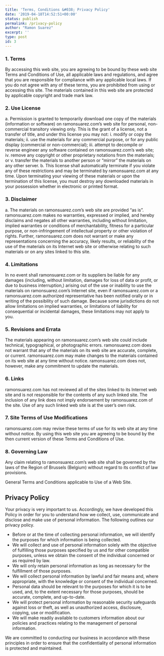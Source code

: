 ```yaml
---
title: 'Terms, Conditions &#038; Privacy Policy'
date: '2019-04-18T14:52:51+00:00'
status: publish
permalink: /privacy-policy
author: "Ramon Suarez"
excerpt: ''
type: post
id: 3
---
```

### 1. Terms

By accessing this web site, you are agreeing to be bound by these web site Terms and Conditions of Use, all applicable laws and regulations, and agree that you are responsible for compliance with any applicable local laws. If you do not agree with any of these terms, you are prohibited from using or accessing this site. The materials contained in this web site are protected by applicable copyright and trade mark law.

### 2. Use License

a. Permission is granted to temporarily download one copy of the materials (information or software) on ramonsuarez.com’s web site for personal, non-commercial transitory viewing only. This is the grant of a license, not a transfer of title, and under this license you may not: i. modify or copy the materials; ii. use the materials for any commercial purpose, or for any public display (commercial or non-commercial); iii. attempt to decompile or reverse engineer any software contained on ramonsuarez.com’s web site; iv. remove any copyright or other proprietary notations from the materials; or v. transfer the materials to another person or “mirror” the materials on any other server. b. This license shall automatically terminate if you violate any of these restrictions and may be terminated by ramonsuarez.com at any time. Upon terminating your viewing of these materials or upon the termination of this license, you must destroy any downloaded materials in your possession whether in electronic or printed format.

### 3. Disclaimer

a. The materials on ramonsuarez.com’s web site are provided “as is”. ramonsuarez.com makes no warranties, expressed or implied, and hereby disclaims and negates all other warranties, including without limitation, implied warranties or conditions of merchantability, fitness for a particular purpose, or non-infringement of intellectual property or other violation of rights. Further, ramonsuarez.com does not warrant or make any representations concerning the accuracy, likely results, or reliability of the use of the materials on its Internet web site or otherwise relating to such materials or on any sites linked to this site.

### 4. Limitations

In no event shall ramonsuarez.com or its suppliers be liable for any damages (including, without limitation, damages for loss of data or profit, or due to business interruption,) arising out of the use or inability to use the materials on ramonsuarez.com’s Internet site, even if ramonsuarez.com or a ramonsuarez.com authorized representative has been notified orally or in writing of the possibility of such damage. Because some jurisdictions do not allow limitations on implied warranties, or limitations of liability for consequential or incidental damages, these limitations may not apply to you.

### 5. Revisions and Errata

The materials appearing on ramonsuarez.com’s web site could include technical, typographical, or photographic errors. ramonsuarez.com does not warrant that any of the materials on its web site are accurate, complete, or current. ramonsuarez.com may make changes to the materials contained on its web site at any time without notice. ramonsuarez.com does not, however, make any commitment to update the materials.

### 6. Links

ramonsuarez.com has not reviewed all of the sites linked to its Internet web site and is not responsible for the contents of any such linked site. The inclusion of any link does not imply endorsement by ramonsuarez.com of the site. Use of any such linked web site is at the user’s own risk.

### 7. Site Terms of Use Modifications

ramonsuarez.com may revise these terms of use for its web site at any time without notice. By using this web site you are agreeing to be bound by the then current version of these Terms and Conditions of Use.

### 8. Governing Law

Any claim relating to ramonsuarez.com’s web site shall be governed by the laws of the Region of Brussels (Belgium) without regard to its conflict of law provisions.

General Terms and Conditions applicable to Use of a Web Site.

Privacy Policy
--------------

Your privacy is very important to us. Accordingly, we have developed this Policy in order for you to understand how we collect, use, communicate and disclose and make use of personal information. The following outlines our privacy policy.

- Before or at the time of collecting personal information, we will identify the purposes for which information is being collected.
- We will collect and use of personal information solely with the objective of fulfilling those purposes specified by us and for other compatible purposes, unless we obtain the consent of the individual concerned or as required by law.
- We will only retain personal information as long as necessary for the fulfillment of those purposes.
- We will collect personal information by lawful and fair means and, where appropriate, with the knowledge or consent of the individual concerned.
- Personal data should be relevant to the purposes for which it is to be used, and, to the extent necessary for those purposes, should be accurate, complete, and up-to-date.
- We will protect personal information by reasonable security safeguards against loss or theft, as well as unauthorized access, disclosure, copying, use or modification.
- We will make readily available to customers information about our policies and practices relating to the management of personal information.

We are committed to conducting our business in accordance with these principles in order to ensure that the confidentiality of personal information is protected and maintained.